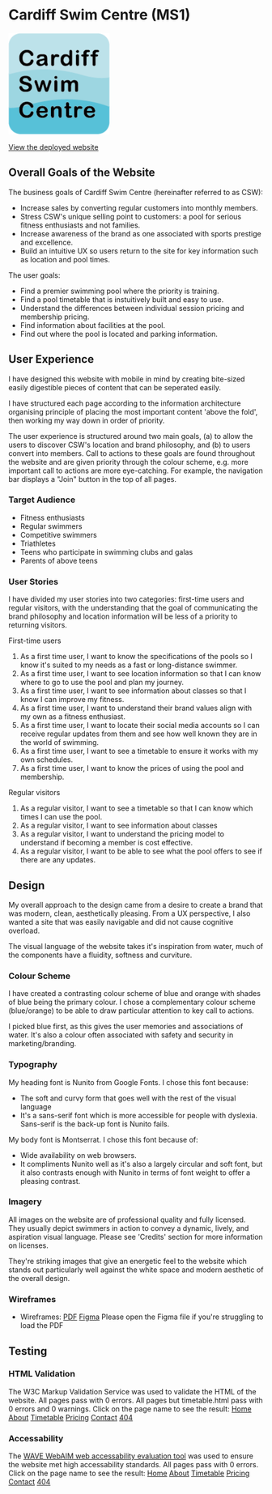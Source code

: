 # Cardiff Swim Centre (MS1)
<img src="assets/images/logo.png" alt="Cardiff Swim Centre Logo" width="200" height="200">

[View the deployed website](https://tararhoseyn.github.io/CardiffSwimCentreMS1/index.html)

## Overall Goals of the Website 

The business goals of Cardiff Swim Centre (hereinafter referred to as CSW):

- Increase sales by converting regular customers into monthly members.
- Stress CSW's unique selling point to customers: a pool for serious fitness enthusiasts and not families.
- Increase awareness of the brand as one associated with sports prestige and excellence.
- Build an intuitive UX so users return to the site for key information such as location and pool times.

The user goals:

- Find a premier swimming pool where the priority is training.
- Find a pool timetable that is instuitively built and easy to use. 
- Understand the differences between individual session pricing and membership pricing.
- Find information about facilities at the pool.
- Find out where the pool is located and parking information.

## User Experience

I have designed this website with mobile in mind by creating bite-sized easily digestible pieces of content that can be seperated easily. 

I have structured each page according to the information architecture organising principle of placing the most important content 'above the fold', then working my way down in order of priority. 

The user experience is structured around two main goals, (a) to allow the users to discover CSW's location and brand philosophy, and (b) to users convert into members. Call to actions to these goals are found throughout the website and are given priority through the colour scheme, e.g. more important call to actions are more eye-catching. For example, the navigation bar displays a "Join" button in the top of all pages.

### Target Audience

- Fitness enthusiasts
- Regular swimmers
- Competitive swimmers
- Triathletes
- Teens who participate in swimming clubs and galas
- Parents of above teens

### User Stories

I have divided my user stories into two categories: first-time users and regular visitors, with the understanding that the goal of communicating the brand philosophy and location information will be less of a priority to returning visitors.

First-time users
1. As a first time user, I want to know the specifications of the pools so I know it's suited to my needs as a fast or long-distance swimmer.
2. As a first time user, I want to see location information so that I can know where to go to use the pool and plan my journey.
3. As a first time user, I want to see information about classes so that I know I can improve my fitness.
4. As a first time user, I want to understand their brand values align with my own as a fitness enthusiast.
5. As a first time user, I want to locate their social media accounts so I can receive regular updates from them and see how well known they are in the world of swimming.
6. As a first time user, I want to see a timetable to ensure it works with my own schedules.
7. As a first time user, I want to know the prices of using the pool and membership.

Regular visitors
1. As a regular visitor, I want to see a timetable so that I can know which times I can use the pool. 
2. As a regular visitor, I want to see information about classes 
3. As a regular visitor, I want to understand the pricing model to understand if becoming a member is cost effective. 
4. As a regular visitor, I want to be able to see what the pool offers to see if there are any updates.

<h2>Design</h2>

My overall approach to the design came from a desire to create a brand that was modern, clean, aesthetically pleasing. From a UX perspective, I also wanted a site that was easily navigable and did not cause cognitive overload. 

The visual language of the website takes it's inspiration from water, much of the components have a fluidity, softness and curviture. 

### Colour Scheme

I have created a contrasting colour scheme of blue and orange with shades of blue being the primary colour. I chose a complementary colour scheme (blue/orange) to be able to draw particular attention to key call to actions. 

I picked blue first, as this gives the user memories and associations of water. It's also a colour often associated with safety and security in marketing/branding.

### Typography

My heading font is Nunito from Google Fonts. I chose this font because:
- The soft and curvy form that goes well with the rest of the visual language
- It's a sans-serif font which is more accessible for people with dyslexia. Sans-serif is the back-up font is Nunito fails. 

My body font is Montserrat. I chose this font because of:
- Wide availability on web browsers. 
- It compliments Nunito well as it's also a largely circular and soft font, but it also contrasts enough with Nunito in terms of font weight to offer a pleasing contrast.


### Imagery

All images on the website are of professional quality and fully licensed. They usually depict swimmers in action to convey a dynamic, lively, and aspiration visual language. Please see 'Credits' section for more information on licenses.

They're striking images that give an energetic feel to the website which stands out particularly well against the white space and modern aesthetic of the overall design. 



### Wireframes
- Wireframes: [PDF](https://github.com/TaraRhoseyn/CardiffSwimCentreMS1/blob/main/docs/wireframes/wireframes.pdf) 
[Figma](https://www.figma.com/file/ZRhJJ2FH2fxboh1Esi0kTp/MS1-Wireframe?node-id=0%3A1) Please open the Figma file if you're struggling to load the PDF

## Testing 

### HTML Validation

The W3C Markup Validation Service was used to validate the HTML of the website. All pages pass with 0 errors. All pages but timetable.html pass with 0 errors and 0 warnings. Click on the page name to see the result: [Home](docs/validation/html-validation/html-validation-index.png) [About](docs/validation/html-validation/html-validation-about.png) [Timetable](docs/validation/html-validation/html-validation-timetable.png) [Pricing](docs/validation/html-validation/html-validation-pricing.png) [Contact](docs/validation/html-validation/html-validation-contact.png) [404](docs/validation/html-validation/html-validation-404.png)

### Accessability

The [WAVE WebAIM web accessability evaluation tool](https://wave.webaim.org/report#/https://tararhoseyn.github.io/CardiffSwimCentreMS1/) was used to ensure the website met high accessability standards. All pages pass with 0 errors.
Click on the page name to see the result: [Home](docs/validation/accessability/WAVE-homepage.png) [About](docs/validation/accessability/WAVE-aboutpage.png) [Timetable](docs/validation/accessability/WAVE-timetablepage.png) [Pricing](docs/validation/accessability/WAVE-pricingpage.png) [Contact](docs/validation/accessability/WAVE-contactpage.png) [404](docs/validation/accessability/WAVE-404page.png) 